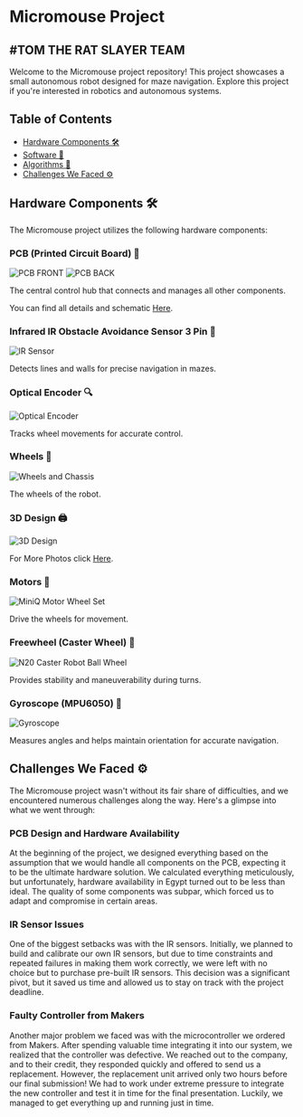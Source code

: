 # Micromouse Project

## #TOM THE RAT SLAYER TEAM

Welcome to the Micromouse project repository! This project showcases a small autonomous robot designed for maze navigation. Explore this project if you're interested in robotics and autonomous systems.

## Table of Contents
- [Hardware Components 🛠️](#hardware-components-🛠️)
- [Software 🧾](#software-🧾)
- [Algorithms 🧠](#algorithms-🧠)
- [Challenges We Faced ⚙️](#challenges-we-faced-⚙️)

## Hardware Components 🛠️
The Micromouse project utilizes the following hardware components:

### PCB (Printed Circuit Board) 🧩
![PCB FRONT](https://github.com/amrkhaled104/MICRO_MOUSE/blob/main/Hardware/PCB/pcbb.jpg)
![PCB BACK](https://github.com/amrkhaled104/MICRO_MOUSE/blob/main/Hardware/PCB/pcb4.jpg)

The central control hub that connects and manages all other components.

You can find all details and schematic [Here](https://github.com/amrkhaled104/MICRO_MOUSE/blob/main/Hardware/Schematic.pdf).

### Infrared IR Obstacle Avoidance Sensor 3 Pin 🦇
![IR Sensor](https://github.com/amrkhaled104/MICRO_MOUSE/blob/main/Hardware/ir/ir.jpg)

Detects lines and walls for precise navigation in mazes.

### Optical Encoder 🔍
![Optical Encoder](https://github.com/amrkhaled104/MICRO_MOUSE/blob/main/Hardware/optical%20encoder/encoder_image.jpg)

Tracks wheel movements for accurate control.

### Wheels 🚗
![Wheels and Chassis](https://www.google.com/imgres?q=wheel%20n20%20motor&imgurl=https%3A%2F%2Fae01.alicdn.com%2Fkf%2FSd0ec6d5d20b34b0d99449805601db4e1u%2FD-hole-Rubber-Wheel-Suitable-for-N20-Motor-D-Shaft-Tire-Car-Robot-DIY-Toys.jpg&imgrefurl=https%3A%2F%2Fwww.aliexpress.com%2Fitem%2F32809043739.html)

The wheels of the robot.

### 3D Design 🖨️
![3D Design](https://github.com/amrkhaled104/MICRO_MOUSE/blob/main/Mecanical/design.jpg)

For More Photos click [Here](https://github.com/amrkhaled104/MICRO_MOUSE/tree/main/Mecanical).

### Motors 🔄
![MiniQ Motor Wheel Set](https://github.com/amrkhaled104/MICRO_MOUSE/blob/main/Hardware/Motor%26Wheel/N20%20motor.jpg)

Drive the wheels for movement.

### Freewheel (Caster Wheel) 🎡
![N20 Caster Robot Ball Wheel](https://github.com/amrkhaled104/MICRO_MOUSE/blob/main/Hardware/caster/caster.jpg)

Provides stability and maneuverability during turns.

### Gyroscope (MPU6050) 🧭
![Gyroscope](https://github.com/amrkhaled104/MICRO_MOUSE/blob/main/Hardware/gyroscope/MPU.jpg)

Measures angles and helps maintain orientation for accurate navigation.

## Challenges We Faced ⚙️

The Micromouse project wasn't without its fair share of difficulties, and we encountered numerous challenges along the way. Here's a glimpse into what we went through:

### PCB Design and Hardware Availability

At the beginning of the project, we designed everything based on the assumption that we would handle all components on the PCB, expecting it to be the ultimate hardware solution. We calculated everything meticulously, but unfortunately, hardware availability in Egypt turned out to be less than ideal. The quality of some components was subpar, which forced us to adapt and compromise in certain areas.

### IR Sensor Issues

One of the biggest setbacks was with the IR sensors. Initially, we planned to build and calibrate our own IR sensors, but due to time constraints and repeated failures in making them work correctly, we were left with no choice but to purchase pre-built IR sensors. This decision was a significant pivot, but it saved us time and allowed us to stay on track with the project deadline.

### Faulty Controller from Makers

Another major problem we faced was with the microcontroller we ordered from Makers. After spending valuable time integrating it into our system, we realized that the controller was defective. We reached out to the company, and to their credit, they responded quickly and offered to send us a replacement. However, the replacement unit arrived only two hours before our final submission! We had to work under extreme pressure to integrate the new controller and test it in time for the final presentation. Luckily, we managed to get everything up and running just in time.
